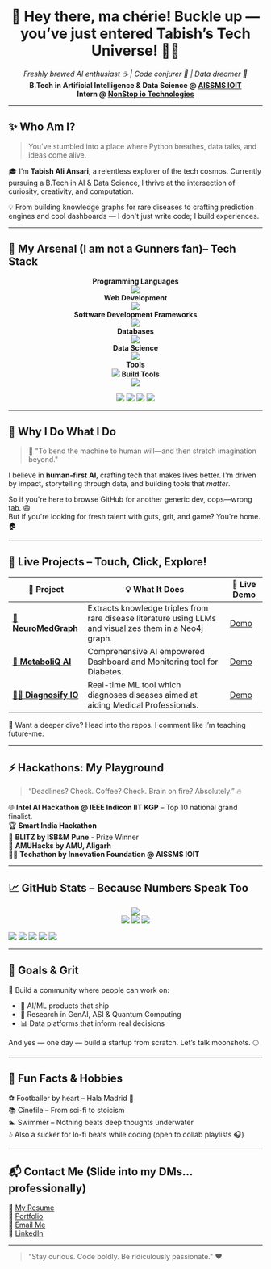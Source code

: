 <h1 align="center">👋 Hey there, ma chérie! Buckle up — you’ve just entered Tabish’s Tech Universe! 💺🎢</h1>
<p align="center">
  <em>Freshly brewed AI enthusiast ☕ | Code conjurer 🧙 | Data dreamer 🌌</em><br>
  <strong>B.Tech in Artificial Intelligence & Data Science @ <a href="https://aissmsioit.org/" target="_blank">AISSMS IOIT</a></strong><br>
  <strong>Intern @ <a href="https://nonstopio.com/" target="_blank">NonStop io Technologies</a></strong>
</p>


---

## ✨ Who Am I?

> You’ve stumbled into a place where Python breathes, data talks, and ideas come alive.

🎓 I’m **Tabish Ali Ansari**, a relentless explorer of the tech cosmos. Currently pursuing a B.Tech in AI & Data Science, I thrive at the intersection of curiosity, creativity, and computation.

💡 From building knowledge graphs for rare diseases to crafting prediction engines and cool dashboards — I don't just write code; I build experiences.

---

## 🔧 My Arsenal (I am not a Gunners fan)– Tech Stack

<p align="center">
  <strong>Programming Languages</strong><br/>
  <img src="https://skillicons.dev/icons?i=python,java,c,cpp" />
  <br/>
  <strong>Web Development</strong><br/>
  <img src="https://skillicons.dev/icons?i=html,css,js,ts" />
  <br/>
  <strong>Software Development Frameworks</strong><br/>
  <img src="https://skillicons.dev/icons?i=react,nodejs,flask,spring" />
  <br/>
  <strong>Databases</strong><br/>
  <img src="https://skillicons.dev/icons?i=mongodb,mysql,postgres,redis" />
  <br/>  
  <strong>Data Science</strong><br/>
  <img src="https://skillicons.dev/icons?i=opencv,pytorch,tensorflow,sklearn" />
  <br/>
  <strong>Tools</strong><br/>
  <img src="https://skillicons.dev/icons?i=docker,kubernetes,git,github" />
  <strong>Build Tools</strong><br/>
  <img src="https://skillicons.dev/icons?i=maven,vite" />
</p>

<p align="center">
  <img src="https://img.shields.io/badge/Seaborn-3776AB?style=for-the-badge&logo=python&logoColor=white"/>
  <img src="https://img.shields.io/badge/scikit--learn-F7931E?style=for-the-badge&logo=scikit-learn&logoColor=white"/>
  <img src="https://img.shields.io/badge/Neo4j-008CC1?style=for-the-badge&logo=neo4j&logoColor=white"/>
  <img src="https://img.shields.io/badge/SpringBoot-6DB33F?style=for-the-badge&logo=springboot&logoColor=white"/>
</p>

---

## 🌌 Why I Do What I Do

> 🚀 "To bend the machine to human will—and then stretch imagination beyond."

I believe in **human-first AI**, crafting tech that makes lives better. I'm driven by impact, storytelling through data, and building tools that *matter*.

So if you're here to browse GitHub for another generic dev, oops—wrong tab. 😄  
But if you're looking for fresh talent with guts, grit, and game? You're home. 🏠

---

## 🧪 Live Projects – Touch, Click, Explore!

| 🚀 Project                                                                           | 💡 What It Does                                                                                          | 🔗 Live Demo                         |
|--------------------------------------------------------------------------------------|----------------------------------------------------------------------------------------------------------|--------------------------------------|
| **[🧠 NeuroMedGraph](https://github.com/tabishaliansari/Mavericks_AMUHACKS4.0)**             | Extracts knowledge triples from rare disease literature using LLMs and visualizes them in a Neo4j graph. | [Demo](https://youtu.be/1sUiHItBjoA) |
| **[💉 MetaboliQ AI](https://github.com/tabishaliansari/MetaboliQ-AI)**               | Comprehensive AI empowered Dashboard and Monitoring tool for Diabetes.                                   | [Demo](https://youtu.be/sxvw4tzdTpY) |
| **[👨‍⚕️ Diagnosify IO](https://github.com/Ayushlokre/Mavericks)** | Real-time ML tool which diagnoses diseases aimed at aiding Medical Professionals.                        | [Demo](https://youtu.be/DMcQgEITDaU)                             |

🧠 Want a deeper dive? Head into the repos. I comment like I’m teaching future-me.

---

## ⚡ Hackathons: My Playground

> “Deadlines? Check. Coffee? Check. Brain on fire? Absolutely.” 🔥

🌐 **Intel AI Hackathon @ IEEE Indicon IIT KGP** – Top 10 national grand finalist.  
🏆 **Smart India Hackathon**  
🚀 **BLITZ by ISB&M Pune** - Prize Winner  
🌟 **AMUHacks by AMU, Aligarh**  
🧑‍💻 **Techathon by Innovation Foundation @ AISSMS IOIT**

---

## 📈 GitHub Stats – Because Numbers Speak Too

<p align="center">
  <img src="https://komarev.com/ghpvc/?username=tabishaliansari&label=Profile%20views&color=0e75b6&style=flat" /><br>
  <img src="https://github-readme-stats.vercel.app/api?username=tabishaliansari&show_icons=true&theme=github_dark" />
  <img src="https://streak-stats.demolab.com?user=tabishaliansari&theme=dark&hide_border=true" />
  <img src="https://github-profile-trophy.vercel.app/?username=tabishaliansari&theme=onestar&no-frame=true&row=1&column=7" />
</p>

![](http://github-profile-summary-cards.vercel.app/api/cards/profile-details?username=tabishaliansari&theme=chartreuse_dark)
![](http://github-profile-summary-cards.vercel.app/api/cards/repos-per-language?username=tabishaliansari&theme=chartreuse_dark)
![](http://github-profile-summary-cards.vercel.app/api/cards/most-commit-language?username=tabishaliansari&theme=chartreuse_dark)
![](http://github-profile-summary-cards.vercel.app/api/cards/stats?username=tabishaliansari&theme=chartreuse_dark)
![](http://github-profile-summary-cards.vercel.app/api/cards/productive-time?username=tabishaliansari&theme=chartreuse_dark&utcOffset=8)

---

## 📌 Goals & Grit

🎯 Build a community where people can work on:
- 🤖 AI/ML products that ship
- 🧠 Research in GenAI, ASI & Quantum Computing
- 📊 Data platforms that inform real decisions

And yes — one day — build a startup from scratch. Let’s talk moonshots. 🌕

---

## 🎒 Fun Facts & Hobbies

⚽ Footballer by heart – Hala Madrid 🤍  
📚 Cinefile – From sci-fi to stoicism  
🏊 Swimmer – Nothing beats deep thoughts underwater  
🎶 Also a sucker for lo-fi beats while coding (open to collab playlists 🎧)

---

## 📬 Contact Me (Slide into my DMs... professionally)

📜 [My Resume](./Resume.pdf)  
🧔 [Portfolio](https://tabishaliansari.carrd.co/)  
📧 [Email Me](mailto:tabish.ansari004@yahoo.com)  
🔗 [LinkedIn](https://www.linkedin.com/in/tabishaliansari/)

---

> "Stay curious. Code boldly. Be ridiculously passionate." ❤️
